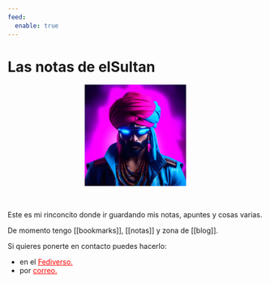 ```yaml
---
feed:
  enable: true
---
```

# Las notas de elSultan

<p align="center">
    <img src="images/elSultan.mini.jpg" alt="elSultan" title="elSultan" width="200" height="200">
</p>
<br>

Este es mi rinconcito donde ir guardando mis notas, apuntes y cosas varias.

De momento tengo [[bookmarks]], [[notas]] y zona de [[blog]].

Si quieres ponerte en contacto puedes hacerlo:

<ul>
    <li> en el <a href="https://gotosocial.almacenero.uk/@artbol" style="color:red">Fediverso.</a></li>
    <li> por <a href="mailto:elsultan@posteo.net" style="color:red">correo.</a></li>
</ul>